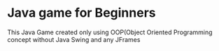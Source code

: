 # Java game for Beginners
 This Java Game created only using OOP(Object Oriented Programming concept without Java Swing and any JFrames
